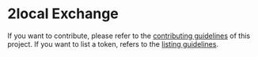 #  2local Exchange





If you want to contribute, please refer to the [contributing guidelines](./CONTRIBUTING.md) of this project.
If you want to list a token, refers to the [listing guidelines](./listing.md).
